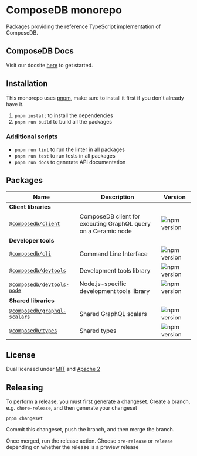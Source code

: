 # ComposeDB monorepo

Packages providing the reference TypeScript implementation of ComposeDB.

## ComposeDB Docs

Visit our docsite [here](https://composedb.js.org/) to get started.

## Installation

This monorepo uses [pnpm](https://pnpm.io/), make sure to install it first if you don't already have it.

1. `pnpm install` to install the dependencies
1. `pnpm run build` to build all the packages

### Additional scripts

- `pnpm run lint` to run the linter in all packages
- `pnpm run test` to run tests in all packages
- `pnpm run docs` to generate API documentation

## Packages

| Name                                                       | Description                                                    | Version                                                                     |
| ---------------------------------------------------------- | -------------------------------------------------------------- | --------------------------------------------------------------------------- |
| **Client libraries**                                       |
| [`@composedb/client`](./packages/client)                   | ComposeDB client for executing GraphQL query on a Ceramic node | ![npm version](https://img.shields.io/npm/v/@composedb/client.svg)          |
| **Developer tools**                                        |
| [`@composedb/cli`](./packages/cli)                         | Command Line Interface                                         | ![npm version](https://img.shields.io/npm/v/@composedb/cli.svg)             |
| [`@composedb/devtools`](./packages/devtools)               | Development tools library                                      | ![npm version](https://img.shields.io/npm/v/@composedb/devtools.svg)        |
| [`@composedb/devtools-node`](./packages/devtools-node)     | Node.js-specific development tools library                     | ![npm version](https://img.shields.io/npm/v/@composedb/devtools-node.svg)   |
| **Shared libraries**                                       |
| [`@composedb/graphql-scalars`](./packages/graphql-scalars) | Shared GraphQL scalars                                         | ![npm version](https://img.shields.io/npm/v/@composedb/graphql-scalars.svg) |
| [`@composedb/types`](./packages/types)                     | Shared types                                                   | ![npm version](https://img.shields.io/npm/v/@composedb/types.svg)           |

## License

Dual licensed under [MIT](LICENSE-MIT) and [Apache 2](LICENSE-APACHE)

## Releasing

To perform a release, you must first generate a changeset. Create a branch, e.g. `chore-release`, and then generate your
changeset

    pnpm changeset

Commit this changeset, push the branch, and then merge the branch.

Once merged, run the release action. Choose `pre-release` or `release` depending on whether the release is a preview release
